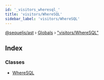 ```yaml
---
id: '_visitors_wheresql_'
title: 'visitors/WhereSQL'
sidebar_label: 'visitors/WhereSQL'
---
```


[@sequeljs/ast](../index.md) › [Globals](../globals.md) ›
["visitors/WhereSQL"](_visitors_wheresql_.md)

## Index

### Classes

- [WhereSQL](../classes/_visitors_wheresql_.wheresql.md)
